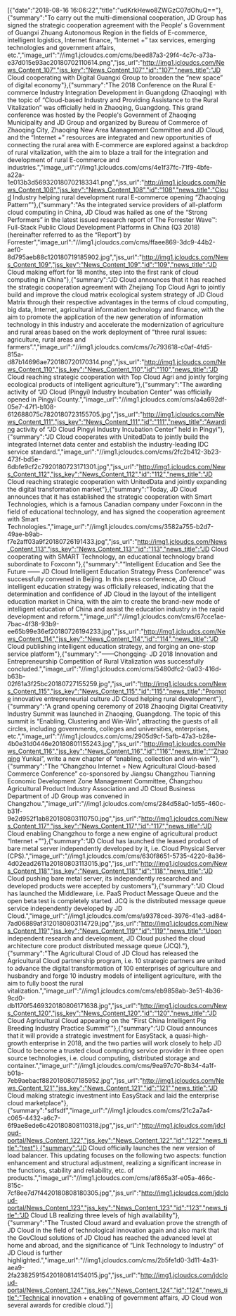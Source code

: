 [{"date":"2018-08-16 16:06:22","title":"udKrkHewo8ZWGzC07dOhuQ=="},{"summary":"To carry out the multi-dimensional cooperation, JD Group has signed the strategic cooperation agreement with the People’ s Government of Guangxi Zhuang Autonomous Region in the fields of E-commerce, intelligent logistics, Internet finance, “Internet +” tax services, emerging technologies and government affairs, etc.","image_url":"//img1.jcloudcs.com/cms/beed87a3-29f4-4c7c-a73a-e37d015e93ac20180702110614.png","jss_url":"http://img1.jcloudcs.com/News_Content_107","jss_key":"News_Content_107","id":"107","news_title":"JD Cloud cooperating with Digital Guangxi Group to broaden the “new space” of digital economy"},{"summary":"The 2018 Conference on the Rural E-commerce Industry Integration Development in Guangdong (Zhaoqing) with the topic of “Cloud-based Industry and Providing Assistance to the Rural Vitalization” was officially held in Zhaoqing, Guangdong. This grand conference was hosted by the People's Government of Zhaoqing Municipality and JD Group and organized by Bureau of Commerce of Zhaoqing City, Zhaoqing New Area Management Committee and JD Cloud, and the “Internet +” resources are integrated and new opportunities of connecting the rural area with E-commerce are explored against a backdrop of rural vitalization, with the aim to blaze a trail for the integration and development of rural E-commerce and industries.","image_url":"//img1.jcloudcs.com/cms/4e1f37fc-71f9-4bfe-a22a-1e013b3d569320180702183341.png","jss_url":"http://img1.jcloudcs.com/News_Content_108","jss_key":"News_Content_108","id":"108","news_title":"Cloud Industry helping rural development   rural E-commerce opening “Zhaoqing Pattern”"},{"summary":"As the integrated service providers of all-platform cloud computing in China, JD Cloud was hailed as one of the “Strong Performers” in the latest issued research report of The Forrester Wave™: Full-Stack Public Cloud Development Platforms in China (Q3 2018) (hereinafter referred to as the “Report”) by Forrester","image_url":"//img1.jcloudcs.com/cms/ffaee869-3dc9-44b2-aef0-8d795aeb88c120180719185902.jpg","jss_url":"http://img1.jcloudcs.com/News_Content_109","jss_key":"News_Content_109","id":"109","news_title":"JD Cloud making effort for 18 months, step into the first rank of cloud computing in China"},{"summary":"JD Cloud announces that it has reached the strategic cooperation agreement with Zhejiang Top Cloud Agri to jointly build and improve the cloud matrix ecological system strategy of JD Cloud Matrix through their respective advantages in the terms of cloud computing, big data, Internet, agricultural information technology and finance, with the aim to promote the application of the new generation of information technology in this industry and accelerate the modernization of agriculture and rural areas based on the work deployment of ”three rural issues: agriculture, rural areas and farmers”.","image_url":"//img1.jcloudcs.com/cms/7c793618-c0af-4fd5-815a-d87b14696ae720180720170314.png","jss_url":"http://img1.jcloudcs.com/News_Content_110","jss_key":"News_Content_110","id":"110","news_title":"JD Cloud reaching strategic cooperation with Top Cloud Agri and jointly forging ecological products of intelligent agriculture"},{"summary":"The awarding activity of “JD Cloud (Pingyi) Industry Incubation Center” was officially opened in Pingyi County.","image_url":"//img1.jcloudcs.com/cms/a4a692df-05e7-47f1-b108-612688075c7820180723155705.jpg","jss_url":"http://img1.jcloudcs.com/News_Content_111","jss_key":"News_Content_111","id":"111","news_title":"Awarding activity of “JD Cloud Pingyi Industry Incubation Center” held in Pingyi"},{"summary":"JD Cloud cooperates with UnitedData to jointly build the integrated Internet data center and establish the industry-leading IDC service standard.","image_url":"//img1.jcloudcs.com/cms/2fc2b412-3b23-473f-bd5e-6dbfe9cf2c7920180723171301.jpg","jss_url":"http://img1.jcloudcs.com/News_Content_112","jss_key":"News_Content_112","id":"112","news_title":"JD Cloud reaching strategic cooperation with UnitedData and jointly expanding the digital transformation market"},{"summary":"Today, JD Cloud announces that it has established the strategic cooperation with Smart Technologies, which is a famous Canadian company under Foxconn in the field of educational technology, and has signed the cooperation agreement with Smart Technologies.","image_url":"//img1.jcloudcs.com/cms/3582a755-b2d7-49ae-b9ab-f7e2aff03a9f20180726191433.jpg","jss_url":"http://img1.jcloudcs.com/News_Content_113","jss_key":"News_Content_113","id":"113","news_title":"JD Cloud cooperating with SMART Technology, an educational technology brand subordinate to Foxconn"},{"summary":"“Intelligent Education and See the Future —— JD Cloud Intelligent Education Strategy Press Conference” was successfully convened in Beijing. In this press conference, JD Cloud intelligent education strategy was officially released, indicating that the determination and confidence of JD Cloud in the layout of the intelligent education market in China, with the aim to create the brand-new mode of intelligent education of China and assist the education industry in the rapid development and reform.","image_url":"//img1.jcloudcs.com/cms/67cce1ae-7bac-4f38-93b9-ee65b99e36ef20180726194233.jpg","jss_url":"http://img1.jcloudcs.com/News_Content_114","jss_key":"News_Content_114","id":"114","news_title":"JD Cloud publishing intelligent education strategy, and forging an one-stop service platform"},{"summary":"——Chongqing· JD 2018 Innovation and Entrepreneurship Competition of Rural Vitalization was successfully concluded.","image_url":"//img1.jcloudcs.com/cms/5480dfc2-0a03-416d-b63b-02f61a3f25bc20180727155259.jpg","jss_url":"http://img1.jcloudcs.com/News_Content_115","jss_key":"News_Content_115","id":"115","news_title":"Promote innovative entrepreneurial culture   JD Cloud helping rural development"},{"summary":"A grand opening ceremony of 2018 Zhaoqing Digital Creativity Industry Summit was launched in Zhaoqing, Guangdong. The topic of this summit is “Enabling, Clustering and Win-Win”, attracting the guests of all circles, including governments, colleges and universities, enterprises, etc.","image_url":"//img1.jcloudcs.com/cms/2905d9cf-5afb-47a3-b28e-4b0e31d0446e20180801155243.jpg","jss_url":"http://img1.jcloudcs.com/News_Content_116","jss_key":"News_Content_116","id":"116","news_title":"“Zhaoqing Yunkai”, write a new chapter of “enabling, collection and win-win”"},{"summary":"The “Changzhou Internet + New Agricultural Cloud-based Commerce Conference” co-sponsored by Jiangsu Changzhou Tianning Economic Development Zone Management Committee, Changzhou Agricultural Product Industry Association and JD Cloud Business Department of JD Group was convened in Changzhou.","image_url":"//img1.jcloudcs.com/cms/284d58a0-1d55-460c-b31f-9e2d952f1ab820180803110750.jpg","jss_url":"http://img1.jcloudcs.com/News_Content_117","jss_key":"News_Content_117","id":"117","news_title":"JD Cloud enabling Changzhou to forge a new engine of agricultural product “Internet +”"},{"summary":"JD Cloud has launched the leased product of bare metal server independently developed by it, i.e. Cloud Physical Server (CPS).","image_url":"//img1.jcloudcs.com/cms/630f8651-5735-4220-8a36-4d02ead2611a20180803113015.jpg","jss_url":"http://img1.jcloudcs.com/News_Content_118","jss_key":"News_Content_118","id":"118","news_title":"JD Cloud pushing bare metal server, its independently researched and developed products were accepted by customers"},{"summary":"JD Cloud has launched the Middleware, i.e. PaaS Product Message Queue and the open beta test is completely started. JCQ is the distributed message queue service independently developed by JD Cloud.","image_url":"//img1.jcloudcs.com/cms/a9378ced-3976-41e3-ad84-7ad06889af3120180803114729.jpg","jss_url":"http://img1.jcloudcs.com/News_Content_119","jss_key":"News_Content_119","id":"119","news_title":"Upon independent research and development, JD Cloud pushed the cloud architecture core product distributed message queue (JCQ)."},{"summary":"The Agricultural Cloud of JD Cloud has released the Agricultural Cloud partnership program, i.e. 10 strategic partners are united to advance the digital transformation of 100 enterprises of agriculture and husbandry and forge 10 industry models of intelligent agriculture, with the aim to fully boost the rural vitalization.","image_url":"//img1.jcloudcs.com/cms/eb9858ab-3e51-4b36-9cd0-db1170f5469320180806171638.jpg","jss_url":"http://img1.jcloudcs.com/News_Content_120","jss_key":"News_Content_120","id":"120","news_title":"JD Cloud Agricultural Cloud appearing on the “First China Intelligent Pig Breeding Industry Practice Summit”"},{"summary":"JD Cloud announces that it will provide a strategic investment for EasyStack, a quasi-high-growth enterprise in 2018, and the two parties will work closely to help JD Cloud to become a trusted cloud computing service provider in three open source technologies, i.e. cloud computing, distributed storage and container.","image_url":"//img1.jcloudcs.com/cms/9ea97c70-8b34-4a1f-b01a-7eb9aebacf8820180807185952.jpg","jss_url":"http://img1.jcloudcs.com/News_Content_121","jss_key":"News_Content_121","id":"121","news_title":"JD Cloud making strategic investment into EasyStack and laid the enterprise cloud marketplace"},{"summary":"sdfsdf","image_url":"//img1.jcloudcs.com/cms/21c2a7a4-c065-4432-a6c7-6f9ae8ede6c420180808110318.jpg","jss_url":"http://img1.jcloudcs.com/jdcloud-portal/News_Content_122","jss_key":"News_Content_122","id":"122","news_title":"test"},{"summary":"JD Cloud officially launches the new version of load balancer. This updating focuses on the following two aspects: function enhancement and structural adjustment, realizing a significant increase in the functions, stability and reliability, etc. of products.","image_url":"//img1.jcloudcs.com/cms/af865a3f-e05a-466c-815c-7cf8ee7d7f4420180808180305.jpg","jss_url":"http://img1.jcloudcs.com/jdcloud-portal/News_Content_123","jss_key":"News_Content_123","id":"123","news_title":"JD Cloud LB realizing three levels of high availability"},{"summary":"The Trusted Cloud award and evaluation prove the strength of JD Cloud in the field of technological innovation again and also mark that the GovCloud solutions of JD Cloud has reached the advanced level at home and abroad, and the significance of “Link Technology to Industry” of JD Cloud is further highlighted.","image_url":"//img1.jcloudcs.com/cms/2b5fe1d0-3d11-4a31-aea9-2fa23825915420180814154015.jpg","jss_url":"http://img1.jcloudcs.com/jdcloud-portal/News_Content_124","jss_key":"News_Content_124","id":"124","news_title":"Technical innovation + enabling of government affairs, JD Cloud won several awards for credible cloud."}]